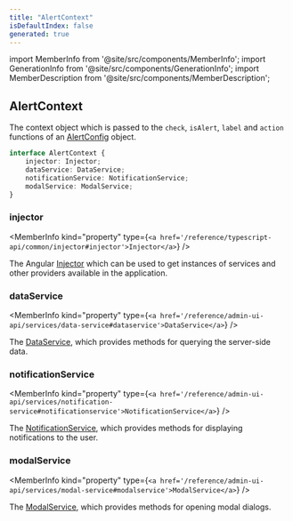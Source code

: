 ```yaml
---
title: "AlertContext"
isDefaultIndex: false
generated: true
---
```

<!-- This file was generated from the Vendure source. Do not modify. Instead, re-run the "docs:build" script -->
import MemberInfo from '@site/src/components/MemberInfo';
import GenerationInfo from '@site/src/components/GenerationInfo';
import MemberDescription from '@site/src/components/MemberDescription';


## AlertContext

<GenerationInfo sourceFile="packages/admin-ui/src/lib/core/src/providers/alerts/alerts.service.ts" sourceLine="28" packageName="@bb-vendure/admin-ui" since="2.2.0" />

The context object which is passed to the `check`, `isAlert`, `label` and `action` functions of an
<a href='/reference/admin-ui-api/alerts/alert-config#alertconfig'>AlertConfig</a> object.

```ts title="Signature"
interface AlertContext {
    injector: Injector;
    dataService: DataService;
    notificationService: NotificationService;
    modalService: ModalService;
}
```

<div className="members-wrapper">

### injector

<MemberInfo kind="property" type={`<a href='/reference/typescript-api/common/injector#injector'>Injector</a>`}   />

The Angular [Injector](https://angular.dev/api/core/Injector) which can be used to get instances
of services and other providers available in the application.
### dataService

<MemberInfo kind="property" type={`<a href='/reference/admin-ui-api/services/data-service#dataservice'>DataService</a>`}   />

The [DataService](/reference/admin-ui-api/services/data-service), which provides methods for querying the
server-side data.
### notificationService

<MemberInfo kind="property" type={`<a href='/reference/admin-ui-api/services/notification-service#notificationservice'>NotificationService</a>`}   />

The [NotificationService](/reference/admin-ui-api/services/notification-service), which provides methods for
displaying notifications to the user.
### modalService

<MemberInfo kind="property" type={`<a href='/reference/admin-ui-api/services/modal-service#modalservice'>ModalService</a>`}   />

The [ModalService](/reference/admin-ui-api/services/modal-service), which provides methods for
opening modal dialogs.


</div>
